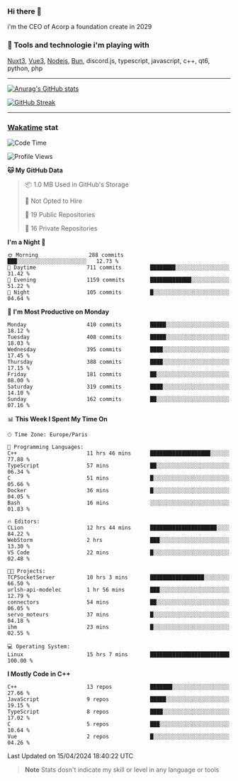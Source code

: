 ### Hi there 👋

i'm the CEO of Acorp a foundation create in 2029  

### 🧰 Tools and technologie i'm playing with

[Nuxt3](https://nuxt.com), [Vue3](https://vuejs.org/), [Nodejs](https://nodejs.org), [Bun](https://bun.sh/), discord.js, typescript, javascript, c++, qt6, python, php

---

[![Anurag's GitHub stats](https://github-readme-stats.vercel.app/api?username=ackimixs&show_icons=true&theme=github_dark&count_private=true)](https://www.ackimixs.xyz)

[![GitHub Streak](https://github-readme-streak-stats.herokuapp.com?user=Ackimixs&theme=github-dark-blue&date_format=j%20M%5B%20Y%5D&mode=weekly)](https://git.io/streak-stats)

---
 
 ### [Wakatime](https://wakatime.com/) stat

<!--START_SECTION:waka-->
![Code Time](http://img.shields.io/badge/Code%20Time-1%2C008%20hrs%2014%20mins-blue)

![Profile Views](http://img.shields.io/badge/Profile%20Views-0-blue)

**🐱 My GitHub Data** 

> 📦 1.0 MB Used in GitHub's Storage 
 > 
> 🚫 Not Opted to Hire
 > 
> 📜 19 Public Repositories 
 > 
> 🔑 16 Private Repositories 
 > 
**I'm a Night 🦉** 

```text
🌞 Morning                288 commits         ███░░░░░░░░░░░░░░░░░░░░░░   12.73 % 
🌆 Daytime                711 commits         ████████░░░░░░░░░░░░░░░░░   31.42 % 
🌃 Evening                1159 commits        █████████████░░░░░░░░░░░░   51.22 % 
🌙 Night                  105 commits         █░░░░░░░░░░░░░░░░░░░░░░░░   04.64 % 
```
📅 **I'm Most Productive on Monday** 

```text
Monday                   410 commits         █████░░░░░░░░░░░░░░░░░░░░   18.12 % 
Tuesday                  408 commits         █████░░░░░░░░░░░░░░░░░░░░   18.03 % 
Wednesday                395 commits         ████░░░░░░░░░░░░░░░░░░░░░   17.45 % 
Thursday                 388 commits         ████░░░░░░░░░░░░░░░░░░░░░   17.15 % 
Friday                   181 commits         ██░░░░░░░░░░░░░░░░░░░░░░░   08.00 % 
Saturday                 319 commits         ████░░░░░░░░░░░░░░░░░░░░░   14.10 % 
Sunday                   162 commits         ██░░░░░░░░░░░░░░░░░░░░░░░   07.16 % 
```


📊 **This Week I Spent My Time On** 

```text
🕑︎ Time Zone: Europe/Paris

💬 Programming Languages: 
C++                      11 hrs 46 mins      ███████████████████░░░░░░   77.88 % 
TypeScript               57 mins             ██░░░░░░░░░░░░░░░░░░░░░░░   06.34 % 
C                        51 mins             █░░░░░░░░░░░░░░░░░░░░░░░░   05.66 % 
Docker                   36 mins             █░░░░░░░░░░░░░░░░░░░░░░░░   04.05 % 
Bash                     16 mins             ░░░░░░░░░░░░░░░░░░░░░░░░░   01.83 % 

🔥 Editors: 
CLion                    12 hrs 44 mins      █████████████████████░░░░   84.22 % 
WebStorm                 2 hrs               ███░░░░░░░░░░░░░░░░░░░░░░   13.30 % 
VS Code                  22 mins             █░░░░░░░░░░░░░░░░░░░░░░░░   02.48 % 

🐱‍💻 Projects: 
TCPSocketServer          10 hrs 3 mins       █████████████████░░░░░░░░   66.50 % 
urlsh-api-modelec        1 hr 56 mins        ███░░░░░░░░░░░░░░░░░░░░░░   12.79 % 
connectors               54 mins             ██░░░░░░░░░░░░░░░░░░░░░░░   06.05 % 
servo_moteurs            37 mins             █░░░░░░░░░░░░░░░░░░░░░░░░   04.18 % 
ihm                      23 mins             █░░░░░░░░░░░░░░░░░░░░░░░░   02.55 % 

💻 Operating System: 
Linux                    15 hrs 7 mins       █████████████████████████   100.00 % 
```

**I Mostly Code in C++** 

```text
C++                      13 repos            ███████░░░░░░░░░░░░░░░░░░   27.66 % 
JavaScript               9 repos             █████░░░░░░░░░░░░░░░░░░░░   19.15 % 
TypeScript               8 repos             ████░░░░░░░░░░░░░░░░░░░░░   17.02 % 
C                        5 repos             ███░░░░░░░░░░░░░░░░░░░░░░   10.64 % 
Vue                      2 repos             █░░░░░░░░░░░░░░░░░░░░░░░░   04.26 % 
```




 Last Updated on 15/04/2024 18:40:22 UTC
<!--END_SECTION:waka-->

> **Note**
> Stats dosn't indicate my skill or level in any language or tools
